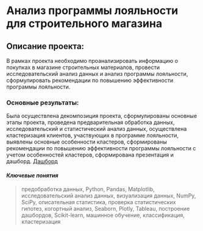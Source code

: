 # Анализ программы лояльности для строительного магазина

## Описание проекта: 
В рамках проекта необходимо проанализировать информацию о покупках в магазине строительных материалов, провести исследовательский анализ данных и анализ программы лояльности, сформулировать рекомендации по повышению эффективности программы лояльности.

### Основные результаты:
Была осуществлена декомпозиция проекта, сформулированы основные этапы проекта, проведена предварительная обработка данных, исследовательский и статистический анализ данных, осуществлена кластеризация клиентов, участвующих в программе лояльности, выявлены основные особенности кластеров, сформированы рекомендации по повышению эффективности программы лояльности с учетом особенностей кластеров, сформирована презентация и дашборд.
[Дашборд](https://public.tableau.com/profile/liz.ozerova#!/vizhome/Purchasesbydays/Dashboard1?publish=yes)

#### _Ключевые понятия_
> предобработка данных, Python, Pandas, Matplotlib, исследовательский анализ данных, визуализация данных, NumPy, SciPy, описательная статистика, проверка статистических гипотез, когортный анализ, Seaborn, Plotly, Tableau, построение дашбордов, Scikit-learn, машинное обучение, классификация, кластеризация
